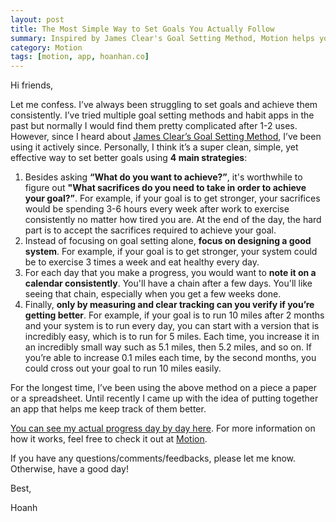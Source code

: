 ```yaml
---
layout: post
title: The Most Simple Way to Set Goals You Actually Follow
summary: Inspired by James Clear's Goal Setting Method, Motion helps you make the progress you were struggling to achieve using 4 main strategies.
category: Motion
tags: [motion, app, hoanhan.co]
---
```


Hi friends,

Let me confess. I’ve always been struggling to set goals and achieve them consistently.
I’ve tried multiple goal setting methods and habit apps in the past but normally I would find them
pretty complicated after 1-2 uses. However, since I heard about [James Clear’s Goal
Setting Method](https://jamesclear.com/goal-setting), I’ve been using it actively since.
Personally, I think it’s a super clean, simple, yet effective way to set better goals using 
**4 main strategies**:

1. Besides asking **“What do you want to achieve?”**, it's worthwhile to figure out **"What sacrifices do you need to take in order to achieve your goal?”**. For example, if your goal is to get stronger, your sacrifices would be spending 3-6 hours every week after work to exercise consistently no matter how tired you are. At the end of the day, the hard part is to accept the sacrifices required to achieve your goal. 
2. Instead of focusing on goal setting alone, **focus on designing a good system**. For example, if your goal is to get stronger, your system could be to exercise 3 times a week and eat healthy every day. 
3. For each day that you make a progress, you would want to **note it on a calendar consistently**. You'll have a chain after a few days. You'll like seeing that chain, especially when you get a few weeks done. 
4. Finally, **only by measuring and clear tracking can you verify if you’re getting better**. For example, if your goal is to run 10 miles after 2 months and your system is to run every day, you can start with a version that is incredibly easy, which is to run for 5 miles. Each time, you increase it in an incredibly small way such as 5.1 miles, then 5.2 miles, and so on. If you’re able to increase 0.1 miles each time, by the second months, you could cross out your goal to run 10 miles easily. 

For the longest time, I’ve been using the above method on a piece a paper or a spreadsheet. Until recently I came up with the idea of putting together an app that helps me keep track of them better.

[You can see my actual progress day by day here](https://motion.hoanhan.co/goals/hoanhan). For more information on how it works, feel free to check it out at [Motion](https://motion.hoanhan.co).

If you have any questions/comments/feedbacks, please let me know. Otherwise, have a good day!

Best,

Hoanh
